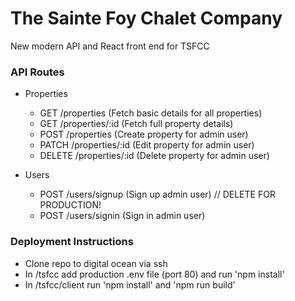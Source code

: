 # The Sainte Foy Chalet Company

New modern API and React front end for TSFCC

### API Routes

- Properties

  - GET /properties (Fetch basic details for all properties)
  - GET /properties/:id (Fetch full property details)
  - POST /properties (Create property for admin user)
  - PATCH /properties/:id (Edit property for admin user)
  - DELETE /properties/:id (Delete property for admin user)

- Users
  - POST /users/signup (Sign up admin user) // DELETE FOR PRODUCTION!
  - POST /users/signin (Sign in admin user)

### Deployment Instructions

- Clone repo to digital ocean via ssh
- In /tsfcc add production .env file (port 80) and run 'npm install'
- In /tsfcc/client run 'npm install' and 'npm run build'
